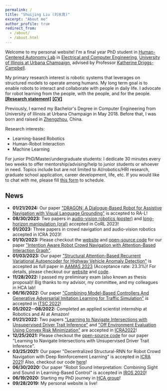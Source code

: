 ```yaml
---
permalink: /
title: "Shuijing Liu (刘水竞)"
excerpt: "About me"
author_profile: true
redirect_from: 
  - /about/
  - /about.html
---
```


Welcome to my personal website! I'm a final year PhD student in [Human-Centered Autonomy Lab](https://publish.illinois.edu/humancenteredautonomy/) in 
[Electrical and Computer Engineering](https://ece.illinois.edu), 
[University of Illinois at Urbana Champaign](https://illinois.edu), 
advised by Professor [Katherine Driggs-Campbell](https://krdc.web.illinois.edu).

My primary research interest is robotic systems that leverages on structured models to operate among humans.
My long term goal is to enable robots to interact and collaborate with people in daily life. I advocate for robot learning from the people, with the people, and for the people.      
[**[Research statement]**](/files/Research_statement_RSS_Pioneers_2024.pdf) [**[CV]**](/files/Shuijing_Liu_cv_2024.pdf)   

Previously, I earned my Bachelor's Degree in Computer Engineering from University of Illinois at Urbana Champaign in May 2018. Before that, I was born and raised in [Zhengzhou](https://www.google.com/maps/place/Zhengzhou,+Henan,+China/@34.7425008,113.4983694,11z/data=!3m1!4b1!4m6!3m5!1s0x35d76594f09b6a9d:0x7932ee19f4cced2c!8m2!3d34.7472499!4d113.62493!16zL20vMDFxOXpz?entry=ttu), China.

Research interests:
- Learning-based Robotics
- Human-Robot Interaction
- Machine Learning

For junior PhD/Master/undergraduate students: I dedicate 30 minutes every two weeks to offer mentorship/advising/help to junior students or whoever in need. 
Topics include but are not limited to AI/robotics/HRI research, graduate school application, career development, life, etc. 
If you would like to chat with me, please fill [this form](https://docs.google.com/forms/d/e/1FAIpQLSdrKp_LFAzOSeKd_V_cAKGZmH5hpAprnxb8cPDXMhhrhiWR5w/viewform?usp=sf_link) to schedule.

News
---
- **01/21/2024:** Our paper ["DRAGON: A Dialogue-Based Robot for Assistive Navigation with Visual Language Grounding"](https://sites.google.com/view/dragon-wayfinding) is accepted to RA-L!
- **08/30/2023:** Two papers in [audio-vision robotics (poster)](https://openreview.net/forum?id=dxOaNO8bge&referrer=%5Bthe%20profile%20of%20Kaiwen%20Hong%5D(%2Fprofile%3Fid%3D~Kaiwen_Hong1)) and [long-horizon manipulation (oral)](https://openreview.net/forum?id=VH6WIPF4Sj&referrer=%5Bthe%20profile%20of%20Kaiwen%20Hong%5D(%2Fprofile%3Fid%3D~Kaiwen_Hong1)) accepted in CoRL 2023! 
- **01/2023:** Three papers in crowd navigation and audio-vision robotics accepted in ICRA 2023!
- **01/10/2023:** Please checkout the [website](https://sites.google.com/view/intention-aware-crowdnav/home) and [open-source code](https://github.com/Shuijing725/CrowdNav_Prediction_AttnGraph) for our paper ["Intention Aware Robot Crowd Navigation with Attention-Based Interaction Graph"](https://arxiv.org/abs/2203.01821).
- **01/03/2023:** Our paper ["Structural Attention-Based Recurrent Variational Autoencoder for Highway Vehicle Anomaly Detection"](https://arxiv.org/abs/2301.03634) is accepted as full paper in [AAMAS 2023](https://aamas2023.soton.ac.uk/) (Acceptance rate: 23.3%)! For details, please checkout our [website](https://sites.google.com/illinois.edu/saber-vae) and [code](https://gitlab.engr.illinois.edu/hubris/highway-anomaly-detection).
- **11/28/2022:** I passed my preliminary exam (also known as thesis proposal)! Big thanks to my advisor, my committee, and my colleagues in HCA lab! 
- **06/16/2022:** Our paper ["Combining Model-Based Controllers And Generative Adversarial Imitation Learning for Traffic Simulation"](https://ieeexplore.ieee.org/abstract/document/9922261) is accepted in [ITSC 2022](https://www.ieee-itsc2022.org/#/)!
- **05/2022--08/2022:** Completed an applied scientist internship at Robotics and AI at Amazon!  
- **01/21/2022:** Two papers ["Learning to Navigate Intersections with Unsupervised Driver Trait Inference"](https://arxiv.org/abs/2109.06783) and ["Off Environment Evaluation Using Convex Risk Minimization"](https://arxiv.org/abs/2112.11532) are accepted in [ICRA2022](https://www.icra2022.org)!
- **12/25/2021:** Please checkout the [open-source code](https://github.com/Shuijing725/VAE_trait_inference) for our paper "Learning to Navigate Intersections with Unsupervised Driver Trait Inference".
- **03/25/2021:** Our paper "Decentralized Structural-RNN for Robot Crowd Navigation with Deep Reinforcement Learning" is accepted in [ICRA 2021](http://www.icra2021.org)! Also, checkout our code [here](https://github.com/Shuijing725/CrowdNav_DSRNN)!
- **06/30/2020:** Our paper "Robot Sound Interpretation: Combining Sight and Sound in Learning-Based Control" is accepted in [IROS 2020](https://www.iros2020.org)!
- **06/19/2020:** Starting my PhD journey in [HCA group](https://publish.illinois.edu/humancenteredautonomy/)!
- **09/28/2019:** My personal website is live!
